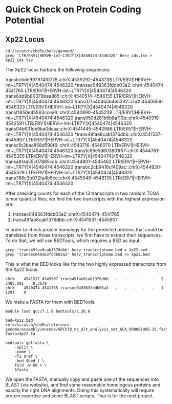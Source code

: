 # Quick Check on Protein Coding Potential

## Xp22 Locus

```
cd /scratch/chd5n/herv/genmod/
grep 'LTR/ERV1|HERVH-int~LTR7Y|X|4540474|4546320' herv_ids.tsv > Xp22_ids.tsv
```

The Xp22 locus harbors the following sequences:

transbcbde997974f0776::chrX:4539292-4543738     LTR/ERV1|HERVH-int~LTR7Y|X|4540474|4546320
*transec049363fddb03a2::chrX:4540474-4541765     LTR/ERV1|HERVH-int~LTR7Y|X|4540474|4546320
trans6dd9b80376bea865::chrX:4540514-4546155     LTR/ERV1|HERVH-int~LTR7Y|X|4540474|4546320
transd71a404b5b4e5332::chrX:4540659-4546323     LTR/ERV1|HERVH-int~LTR7Y|X|4540474|4546320
transf1650e45563ccea6::chrX:4540890-4545238     LTR/ERV1|HERVH-int~LTR7Y|X|4540474|4546320
trans950d281b6b8a110b::chrX:4540919-4542591     LTR/ERV1|HERVH-int~LTR7Y|X|4540474|4546320
trans04b631de9ba0dcaa::chrX:4541445-4542986     LTR/ERV1|HERVH-int~LTR7Y|X|4540474|4546320
*trans49fae8cab1376dbb::chrX:4541537-4545907     LTR/ERV1|HERVH-int~LTR7Y|X|4540474|4546320
transc1b3baa858d598f6::chrX:4543716-4546070     LTR/ERV1|HERVH-int~LTR7Y|X|4540474|4546320
trans1c69e5d603801f57::chrX:4544781-4545355     LTR/ERV1|HERVH-int~LTR7Y|X|4540474|4546320
transa81aa55c07885ccb::chrX:4544801-4545462     LTR/ERV1|HERVH-int~LTR7Y|X|4540474|4546320
transbc2cb9416cf409ac::chrX:4544920-4545528     LTR/ERV1|HERVH-int~LTR7Y|X|4540474|4546320
trans786c3b072fa4b5ce::chrX:4545046-4546135     LTR/ERV1|HERVH-int~LTR7Y|X|4540474|4546320

After checking counts for each of the 13 transcripts in two random TCGA tumor quant.sf files, we find the two transcripts with the highest expression are:

1. transec049363fddb03a2::chrX:4540474-4541765
2. trans49fae8cab1376dbb::chrX:4541537-4545907

In order to check protein homology for the predicted proteins that could be translated from those transcripts, we first have to extract their sequences. To do that, we will use BEDTools, which requires a BED as input.

```
grep 'trans49fae8cab1376dbb' herv_transcriptome.bed > Xp22.bed
grep 'transec049363fddb03a2' herv_transcriptome.bed >> Xp22.bed
```

This is what the BED looks like for the two highly expressed transcripts from the Xp22 locus:

```
chrX	4541537	4545907	trans49fae8cab1376dbb	.	.	.	.	.	2	3485,691	0,3679
chrX	4540474	4541765	transec049363fddb03a2	.	.	.	.	.	1	1291	0
```

We make a FASTA for them with BEDTools.

```
module load gcc/7.1.0 bedtools/2.26.0

bed=Xp22.bed
ref=/scratch/chd5n/reference-genome/assembly/encode/GRCh38_no_alt_analysis_set_GCA_000001405.15.fasta
fasta=Xp22.fa

bedtools getfasta \
    -split \
    -name \
    -fi $ref \
    -bed $bed | \
    fold -w 60 > \
    $fasta
```

We open the FASTA, manually copy and paste one of the sequences into BLAST (via website), and find some reasonable homologous proteins and exactly the right DNA alignments. Doing this systematically will require protein expertise and some BLAST scripts. That is for the next project.
